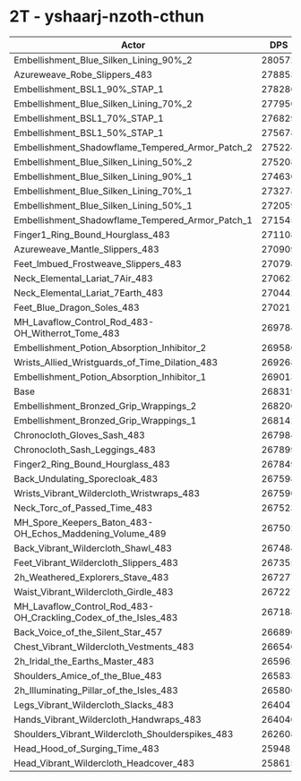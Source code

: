 # 2T - yshaarj-nzoth-cthun
| Actor | DPS | Increase |
|---|:---:|:---:|
|Embellishment_Blue_Silken_Lining_90%_2|280572|4.57%|
|Azureweave_Robe_Slippers_483|278853|3.93%|
|Embellishment_BSL1_90%_STAP_1|278286|3.71%|
|Embellishment_Blue_Silken_Lining_70%_2|277950|3.59%|
|Embellishment_BSL1_70%_STAP_1|276829|3.17%|
|Embellishment_BSL1_50%_STAP_1|275678|2.74%|
|Embellishment_Shadowflame_Tempered_Armor_Patch_2|275224|2.57%|
|Embellishment_Blue_Silken_Lining_50%_2|275208|2.57%|
|Embellishment_Blue_Silken_Lining_90%_1|274630|2.35%|
|Embellishment_Blue_Silken_Lining_70%_1|273278|1.85%|
|Embellishment_Blue_Silken_Lining_50%_1|272059|1.39%|
|Embellishment_Shadowflame_Tempered_Armor_Patch_1|271545|1.20%|
|Finger1_Ring_Bound_Hourglass_483|271108|1.04%|
|Azureweave_Mantle_Slippers_483|270909|0.97%|
|Feet_Imbued_Frostweave_Slippers_483|270798|0.92%|
|Neck_Elemental_Lariat_7Air_483|270623|0.86%|
|Neck_Elemental_Lariat_7Earth_483|270442|0.79%|
|Feet_Blue_Dragon_Soles_483|270211|0.71%|
|MH_Lavaflow_Control_Rod_483-OH_Witherrot_Tome_483|269784|0.55%|
|Embellishment_Potion_Absorption_Inhibitor_2|269586|0.47%|
|Wrists_Allied_Wristguards_of_Time_Dilation_483|269268|0.35%|
|Embellishment_Potion_Absorption_Inhibitor_1|269013|0.26%|
|Base|268319|0.00%|
|Embellishment_Bronzed_Grip_Wrappings_2|268200|-0.04%|
|Embellishment_Bronzed_Grip_Wrappings_1|268142|-0.07%|
|Chronocloth_Gloves_Sash_483|267984|-0.12%|
|Chronocloth_Sash_Leggings_483|267899|-0.16%|
|Finger2_Ring_Bound_Hourglass_483|267849|-0.18%|
|Back_Undulating_Sporecloak_483|267598|-0.27%|
|Wrists_Vibrant_Wildercloth_Wristwraps_483|267590|-0.27%|
|Neck_Torc_of_Passed_Time_483|267523|-0.30%|
|MH_Spore_Keepers_Baton_483-OH_Echos_Maddening_Volume_489|267502|-0.30%|
|Back_Vibrant_Wildercloth_Shawl_483|267484|-0.31%|
|Feet_Vibrant_Wildercloth_Slippers_483|267355|-0.36%|
|2h_Weathered_Explorers_Stave_483|267277|-0.39%|
|Waist_Vibrant_Wildercloth_Girdle_483|267227|-0.41%|
|MH_Lavaflow_Control_Rod_483-OH_Crackling_Codex_of_the_Isles_483|267188|-0.42%|
|Back_Voice_of_the_Silent_Star_457|266896|-0.53%|
|Chest_Vibrant_Wildercloth_Vestments_483|266540|-0.66%|
|2h_Iridal_the_Earths_Master_483|265962|-0.88%|
|Shoulders_Amice_of_the_Blue_483|265833|-0.93%|
|2h_Illuminating_Pillar_of_the_Isles_483|265806|-0.94%|
|Legs_Vibrant_Wildercloth_Slacks_483|264047|-1.59%|
|Hands_Vibrant_Wildercloth_Handwraps_483|264040|-1.59%|
|Shoulders_Vibrant_Wildercloth_Shoulderspikes_483|262608|-2.13%|
|Head_Hood_of_Surging_Time_483|259481|-3.29%|
|Head_Vibrant_Wildercloth_Headcover_483|258615|-3.62%|
